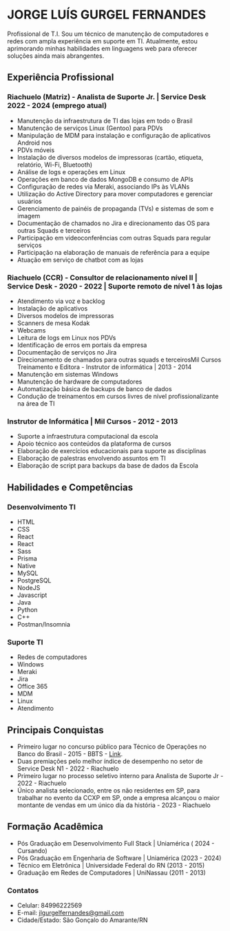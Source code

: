 # JORGE LUÍS GURGEL FERNANDES
Profissional de T.I.
Sou um técnico de manutenção de computadores e redes com ampla experiência em
suporte em TI. Atualmente, estou aprimorando minhas habilidades em linguagens web
para oferecer soluções ainda mais abrangentes.

## Experiência Profissional
### Riachuelo (Matriz) - Analista de Suporte Jr. | Service Desk 2022 - 2024 (emprego atual)
- Manutenção da infraestrutura de TI das lojas em todo o Brasil
- Manutenção de serviços Linux (Gentoo) para PDVs
- Manipulação de MDM para instalação e configuração de aplicativos Android nos
- PDVs móveis
- Instalação de diversos modelos de impressoras (cartão, etiqueta, relatório, Wi-Fi,
Bluetooth)
- Análise de logs e operações em Linux
- Operações em banco de dados MongoDB e consumo de APIs
- Configuração de redes via Meraki, associando IPs às VLANs
- Utilização do Active Directory para mover computadores e gerenciar usuários
- Gerenciamento de painéis de propaganda (TVs) e sistemas de som e imagem
- Documentação de chamados no Jira e direcionamento das OS para outras Squads e
terceiros
- Participação em videoconferências com outras Squads para regular serviços
- Participação na elaboração de manuais de referência para a equipe
- Atuação em serviço de chatbot com as lojas

### Riachuelo (CCR) - Consultor de relacionamento nível II | Service Desk - 2020 - 2022 | Suporte remoto de nível 1 às lojas
- Atendimento via voz e backlog
- Instalação de aplicativos
- Diversos modelos de impressoras
- Scanners de mesa Kodak
- Webcams
- Leitura de logs em Linux nos PDVs
- Identificação de erros em portais da empresa
- Documentação de serviços no Jira
- Direcionamento de chamados para outras squads e terceirosMil Cursos Treinamento e Editora - Instrutor de informática | 2013 - 2014
- Manutenção em sistemas Windows
- Manutenção de hardware de computadores
- Automatização básica de backups de banco de dados
- Condução de treinamentos em cursos livres de nível profissionalizante na área de TI

### Instrutor de Informática | Mil Cursos - 2012 - 2013
- Suporte a infraestrutura computacional da escola
- Apoio técnico aos conteúdos da plataforma de cursos
- Elaboração de exercícios educacionais para suporte as disciplinas
- Elaboração de palestras envolvendo assuntos em TI
- Elaboração de script para backups da base de dados da Escola

## Habilidades e Competências
### Desenvolvimento TI
- HTML 
- CSS 
- React
- React
- Sass 
- Prisma
- Native
- MySQL 
- PostgreSQL
- NodeJS
- Javascript
- Java
- Python
- C++
- Postman/Insomnia

### Suporte TI
- Redes de computadores
- Windows 
- Meraki
- Jira
- Office 365
- MDM
- Linux
- Atendimento

## Principais Conquistas
- Primeiro lugar no concurso público para Técnico de Operações no Banco do Brasil - 2015 - BBTS - [Link](https://www.bbts.com.br/files/concursos/2015/2015_lista_aprovados_medio.pdf).
- Duas premiações pelo melhor índice de desempenho no setor de Service Desk N1 - 2022 - Riachuelo
- Primeiro lugar no processo seletivo interno para Analista de Suporte Jr - 2022 - Riachuelo
- Único analista selecionado, entre os não residentes em SP, para trabalhar no evento da CCXP em SP, onde a empresa alcançou o maior montante de vendas em um único dia da história - 2023 - Riachuelo

## Formação Acadêmica
- Pós Graduação em Desenvolvimento Full Stack | Uniamérica ( 2024 - Cursando)
- Pós Graduação em Engenharia de Software | Uniamérica (2023 - 2024)
- Técnico em Eletrônica | Universidade Federal do RN (2013 - 2015)
- Graduação em Redes de Computadores | UniNassau (2011 - 2013)
### Contatos
- Celular: 84996222569
- E-mail: jlgurgelfernandes@gmail.com
- Cidade/Estado: São Gonçalo do Amarante/RN

